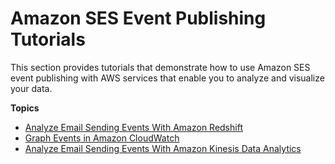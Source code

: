# Amazon SES Event Publishing Tutorials<a name="event-publishing-tutorials"></a>

This section provides tutorials that demonstrate how to use Amazon SES event publishing with AWS services that enable you to analyze and visualize your data\.

**Topics**
+ [Analyze Email Sending Events With Amazon Redshift](event-publishing-redshift.md)
+ [Graph Events in Amazon CloudWatch](event-publishing-cloudwatch-tutorial.md)
+ [Analyze Email Sending Events With Amazon Kinesis Data Analytics](event-publishing-kinesis-analytics.md)